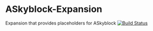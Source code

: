 # ASkyblock-Expansion
Expansion that provides placeholders for ASkyblock
[![Build Status](http://ci.extendedclip.com/buildStatus/icon?job=ASkyBlock-Expansion)](http://ci.extendedclip.com/job/ASkyBlock-Expansion/)

